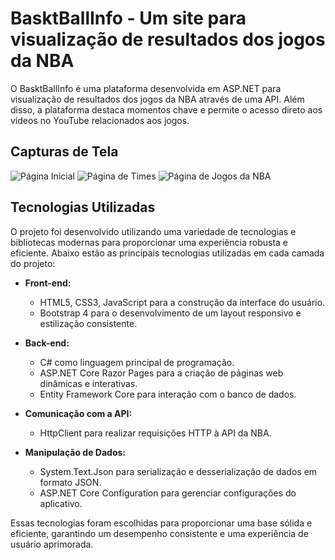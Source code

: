 # BasktBallInfo - Um site para visualização de resultados dos jogos da NBA

O BasktBallInfo é uma plataforma desenvolvida em ASP.NET para visualização de resultados dos jogos da NBA através de uma API. Além disso, a plataforma destaca momentos chave e permite o acesso direto aos vídeos no YouTube relacionados aos jogos.

## Capturas de Tela

![Página Inicial](wwwroot/screenshots/PaginaInicial.png)
![Página de Times](wwwroot/screenshots/PaginaTimes.png)
![Página de Jogos da NBA](wwwroot/screenshots/PaginaJogos.png)

## Tecnologias Utilizadas

O projeto foi desenvolvido utilizando uma variedade de tecnologias e bibliotecas modernas para proporcionar uma experiência robusta e eficiente. Abaixo estão as principais tecnologias utilizadas em cada camada do projeto:

- **Front-end:**

  - HTML5, CSS3, JavaScript para a construção da interface do usuário.
  - Bootstrap 4 para o desenvolvimento de um layout responsivo e estilização consistente.

- **Back-end:**

  - C# como linguagem principal de programação.
  - ASP.NET Core Razor Pages para a criação de páginas web dinâmicas e interativas.
  - Entity Framework Core para interação com o banco de dados.

- **Comunicação com a API:**

  - HttpClient para realizar requisições HTTP à API da NBA.

- **Manipulação de Dados:**
  - System.Text.Json para serialização e desserialização de dados em formato JSON.
  - ASP.NET Core Configuration para gerenciar configurações do aplicativo.

Essas tecnologias foram escolhidas para proporcionar uma base sólida e eficiente, garantindo um desempenho consistente e uma experiência de usuário aprimorada.
